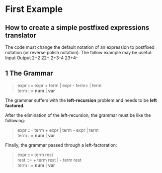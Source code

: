 First Example
=============

How to create a simple postfixed expressions translator
-------------------------------------------------------

The code must change the default notation of an expression to postfixed notation (or reverse polish notation). The follow example may be useful:
Input             Output
2+2               22+
2+3-4             23+4-


1 The Grammar
-----------
> expr ::= expr + term | expr -  term> | term <br/>
> term ::= **num** | **var**

The grammar suffers with the **left-recursion** problem and needs to be **left factored**.

After the elimination of the left-recursion, the grammar must be like the following:

> expr ::= term + expr | term - expr | term <br/>
> term ::= **num** | **var**

Finally, the grammar passed through a left-factoration:

> expr ::= term rest <br/>
> rest ::= + term rest | - term rest <br/>
> term ::= **num** | **var**  


